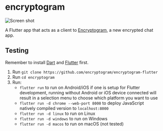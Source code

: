 # encryptogram

![Screen shot](https://github.com/TylerMS887/encryptogram/assets/115214762/abb67f95-f88c-4adc-9730-eae9e5ca06c3)

A Flutter app that acts as a client to [Encryptogram](https://encryptogram.co.uk), a new encrypted chat app.

## Testing

Remember to install [Dart](https://dart.dev/get-dart) and [Flutter](https://docs.flutter.dev/get-started/install) first.

1. Run `git clone https://github.com/encryptogram/encryptogram-flutter`
2. Run `cd encryptogram`
3. Run:
    * `flutter run` to run on Android/iOS if one is setup for Flutter development, running without Android or iOS device connected will result in a selection menu to choose which platform you want to use
    * `flutter run -d chrome --web-port 8000` to deploy JavaScript natively compiled version to `localhost:8000`
    * `flutter run -d linux` to run on Linux
    * `flutter run -d windows` to run on Windows
    * `flutter run -d macos` to run on macOS (not tested)
